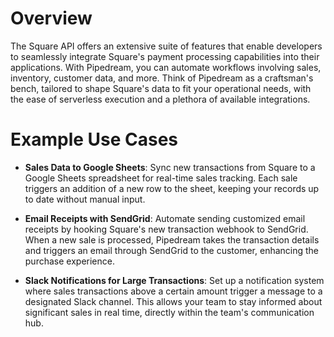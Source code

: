 # Overview

The Square API offers an extensive suite of features that enable developers to seamlessly integrate Square's payment processing capabilities into their applications. With Pipedream, you can automate workflows involving sales, inventory, customer data, and more. Think of Pipedream as a craftsman's bench, tailored to shape Square's data to fit your operational needs, with the ease of serverless execution and a plethora of available integrations.

# Example Use Cases

- **Sales Data to Google Sheets**: Sync new transactions from Square to a Google Sheets spreadsheet for real-time sales tracking. Each sale triggers an addition of a new row to the sheet, keeping your records up to date without manual input.

- **Email Receipts with SendGrid**: Automate sending customized email receipts by hooking Square's new transaction webhook to SendGrid. When a new sale is processed, Pipedream takes the transaction details and triggers an email through SendGrid to the customer, enhancing the purchase experience.

- **Slack Notifications for Large Transactions**: Set up a notification system where sales transactions above a certain amount trigger a message to a designated Slack channel. This allows your team to stay informed about significant sales in real time, directly within the team's communication hub.
